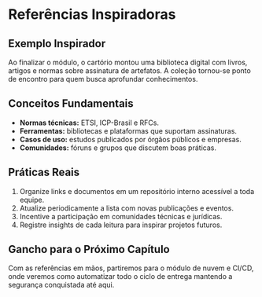 # Referências Inspiradoras

## Exemplo Inspirador

Ao finalizar o módulo, o cartório montou uma biblioteca digital com livros, artigos e normas sobre assinatura de artefatos. A coleção tornou-se ponto de encontro para quem busca aprofundar conhecimentos.

## Conceitos Fundamentais

- **Normas técnicas:** ETSI, ICP-Brasil e RFCs.
- **Ferramentas:** bibliotecas e plataformas que suportam assinaturas.
- **Casos de uso:** estudos publicados por órgãos públicos e empresas.
- **Comunidades:** fóruns e grupos que discutem boas práticas.

## Práticas Reais

1. Organize links e documentos em um repositório interno acessível a toda equipe.
2. Atualize periodicamente a lista com novas publicações e eventos.
3. Incentive a participação em comunidades técnicas e jurídicas.
4. Registre insights de cada leitura para inspirar projetos futuros.

## Gancho para o Próximo Capítulo

Com as referências em mãos, partiremos para o módulo de nuvem e CI/CD, onde veremos como automatizar todo o ciclo de entrega mantendo a segurança conquistada até aqui.
